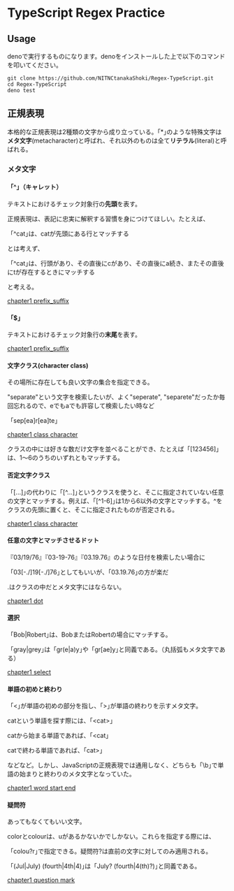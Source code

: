 # TypeScript Regex Practice

## Usage
denoで実行するものになります。denoをインストールした上で以下のコマンドを叩いてください。

```shell
git clone https://github.com/NITNCtanakaShoki/Regex-TypeScript.git
cd Regex-TypeScript
deno test
```

## 正規表現

本格的な正規表現は2種類の文字から成り立っている。「\*｣のような特殊文字は**メタ文字**(metacharacter)と呼ばれ、それ以外のものは全て**リテラル**(literal)と呼ばれる。

### メタ文字

#### 「^｣（キャレット）

テキストにおけるチェック対象行の**先頭**を表す。

正規表現は、表記に忠実に解釈する習慣を身につけてほしい。たとえば、

「^cat｣は、catが先頭にある行とマッチする

とは考えず、

「^cat｣は、行頭があり、その直後にcがあり、その直後にa続き、またその直後にtが存在するときにマッチする

と考える。

[chapter1 prefix_suffix](./codes/chapter1/prefix_suffix.test.ts)

#### 「$｣

テキストにおけるチェック対象行の**末尾**を表す。

[chapter1 prefix_suffix](./codes/chapter1/prefix_suffix.test.ts)

#### 文字クラス(character class)

その場所に存在しても良い文字の集合を指定できる。

"separate"という文字を検索したいが、よく"seperate", "separete"だったか毎回忘れるので、eでもaでも許容して検索したい時など

「sep[ea]r[ea]te｣

[chapter1 class character](./codes/chapter1/character_class.test.ts)

クラスの中には好きな数だけ文字を並べることができ、たとえば「[123456]｣は、1〜6のうちのいずれともマッチする。

#### 否定文字クラス
「[...]｣の代わりに「[^...]｣というクラスを使うと、そこに指定されていない任意の文字とマッチする。例えば、「[^1-6]｣は1から6以外の文字とマッチする。^をクラスの先頭に置くと、そこに指定されたものが否定される。

[chapter1 class character](./codes/chapter1/character_class.test.ts)

#### 任意の文字とマッチさせるドット
『03/19/76』『03-19-76』『03.19.76』のような日付を検索したい場合に

「03[-./]19[-./]76｣としてもいいが、「03.19.76｣の方が楽だ

.はクラスの中だとメタ文字にはならない。

[chapter1 dot](./codes/chapter1/dot.test.ts)

#### 選択
「Bob|Robert｣は、BobまたはRobertの場合にマッチする。

「gray|grey｣は「gr(e|a)y｣や「gr[ae]y｣と同義である。（丸括弧もメタ文字である）

[chapter1 select](./codes/chapter1/select.test.ts)

#### 単語の初めと終わり
「\<｣が単語の初めの部分を指し、「\>｣が単語の終わりを示すメタ文字。

catという単語を探す際には、「\<cat\>｣

catから始まる単語であれば、「\<cat｣

catで終わる単語であれば、「cat\>｣

などなど。しかし、JavaScriptの正規表現では通用しなく、どちらも「\b｣で単語の始まりと終わりのメタ文字となっていた。

[chapter1 word start end](./codes/chapter1/work_boundary.test.ts)

#### 疑問符
あってもなくてもいい文字。

colorとcolourは、uがあるかないかでしかない。これらを指定する際には、

「colou?r｣で指定できる。疑問符?は直前の文字に対してのみ適用される。

「(Jul|July) (fourth|4th|4)｣は「July? (fourth|4(th)?)｣と同義である。

[chapter1 question mark](./codes/chapter1/question_mark.test.ts)
